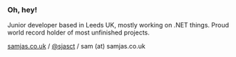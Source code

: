### Oh, hey!

Junior developer based in Leeds UK, mostly working on .NET things. Proud world record holder of most unfinished projects.

[samjas.co.uk](https://samjas.co.uk) / [@sjasct](https://twitter.com/sjasct) / sam (at) samjas.co.uk
